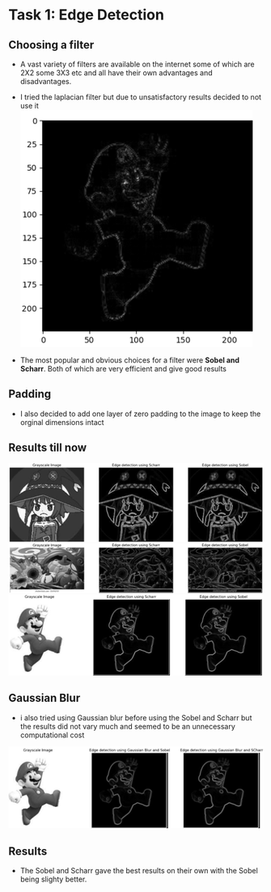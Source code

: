 # Task 1: Edge Detection

## Choosing a filter

* A vast variety of filters are available on the internet some of which are 2X2 some 3X3 etc and all have their own advantages and disadvantages.

* I tried the laplacian filter but due to unsatisfactory results decided to not use it
![alt text](image-161.png)

* The most popular and obvious choices for a filter were **Sobel and Scharr**. Both of which are very efficient and give good results

## Padding

* I also decided to add one layer of zero padding to the image to keep the orginal dimensions intact

## Results till now

![alt text](image-158.png)
![alt text](image-159.png)
![alt text](image-160.png)

## Gaussian Blur

* i also tried using Gaussian blur before using the Sobel and Scharr but the results did not vary much and seemed to be an unnecessary computational cost

![alt text](image-162.png)

## Results

* The Sobel and Scharr gave the best results on their own with the Sobel being slighty better.